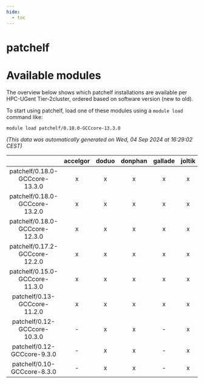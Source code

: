 ```yaml
---
hide:
  - toc
---
```


patchelf
========

# Available modules


The overview below shows which patchelf installations are available per HPC-UGent Tier-2cluster, ordered based on software version (new to old).

To start using patchelf, load one of these modules using a `module load` command like:

```shell
module load patchelf/0.18.0-GCCcore-13.3.0
```

*(This data was automatically generated on Wed, 04 Sep 2024 at 16:29:02 CEST)*  

| |accelgor|doduo|donphan|gallade|joltik|shinx|skitty|
| :---: | :---: | :---: | :---: | :---: | :---: | :---: | :---: |
|patchelf/0.18.0-GCCcore-13.3.0|x|x|x|x|x|x|x|
|patchelf/0.18.0-GCCcore-13.2.0|x|x|x|x|x|x|x|
|patchelf/0.18.0-GCCcore-12.3.0|x|x|x|x|x|x|x|
|patchelf/0.17.2-GCCcore-12.2.0|x|x|x|x|x|-|x|
|patchelf/0.15.0-GCCcore-11.3.0|x|x|x|x|x|-|x|
|patchelf/0.13-GCCcore-11.2.0|x|x|x|x|x|-|x|
|patchelf/0.12-GCCcore-10.3.0|-|x|x|-|x|-|x|
|patchelf/0.12-GCCcore-9.3.0|-|x|x|-|x|-|x|
|patchelf/0.10-GCCcore-8.3.0|-|x|x|-|x|-|x|
